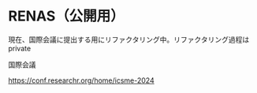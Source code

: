 # RENAS（公開用）
現在、国際会議に提出する用にリファクタリング中。リファクタリング過程はprivate

国際会議

https://conf.researchr.org/home/icsme-2024
